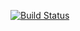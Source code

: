 [![Build Status](https://www.travis-ci.org/brandonekbatani/MyGroceries.svg?branch=master)](https://www.travis-ci.org/brandonekbatani/MyGroceries)
